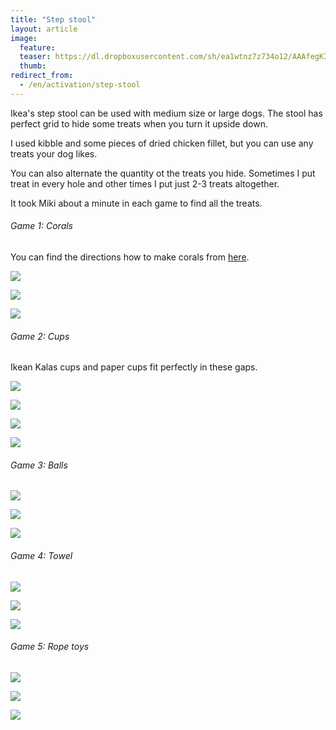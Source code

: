 ```yaml
---
title: "Step stool"
layout: article
image:
  feature:
  teaser: https://dl.dropboxusercontent.com/sh/ea1wtnz7z734o12/AAAfegKIA-UhXZ3U8TPCjaTna/aktivointi/jakkara/DS00940-245px.jpg
  thumb:
redirect_from:
  - /en/activation/step-stool
---
```


Ikea's step stool can be used with medium size or large dogs. The stool has perfect grid to hide some treats when you turn it upside down.

I used kibble and some pieces of dried chicken fillet, but you can use any treats your dog likes.

You can also alternate the quantity ot the treats you hide. Sometimes I put treat in every hole and other times I put just 2-3 treats altogether.

It took Miki about a minute in each game to find all the treats.

###### Game 1: Corals

You can find the directions how to make corals from [here](/en/brain-games/corals/).

[![](https://dl.dropboxusercontent.com/sh/ea1wtnz7z734o12/AADhLYak8fFx2n1cAU-jWe_Sa/aktivointi/jakkara/DS00935-800px.jpg)](https://dl.dropboxusercontent.com/sh/ea1wtnz7z734o12/AAAsjqewDgq07rL9qLkikS92a/aktivointi/jakkara/DS00935.jpg)

[![](https://dl.dropboxusercontent.com/sh/ea1wtnz7z734o12/AACl3cffcbY9A8IVw-_P2ew0a/aktivointi/jakkara/DS00933-800px.jpg)](https://dl.dropboxusercontent.com/sh/ea1wtnz7z734o12/AACa0mkOFI79L_sS6uLTN-TGa/aktivointi/jakkara/DS00933.jpg)

[![](https://dl.dropboxusercontent.com/sh/ea1wtnz7z734o12/AACd6JMolMoiYp09MJ0hFxk7a/aktivointi/jakkara/DS00940-800px.jpg)](https://dl.dropboxusercontent.com/sh/ea1wtnz7z734o12/AADqG5h8ZAL4F8wajQCYSlQma/aktivointi/jakkara/DS00940.jpg)

###### Game 2: Cups

Ikean Kalas cups and paper cups fit perfectly in these gaps.

[![](https://dl.dropboxusercontent.com/sh/ea1wtnz7z734o12/AAD3FmPZltgenQor7v3kXSlca/aktivointi/jakkara/DS01055-800px.jpg)](https://dl.dropboxusercontent.com/sh/ea1wtnz7z734o12/AACTgAl0uLqxv-uBwWpd_xQMa/aktivointi/jakkara/DS01055.jpg)

[![](https://dl.dropboxusercontent.com/sh/ea1wtnz7z734o12/AABheK533ivgKAHnkAK0psfLa/aktivointi/jakkara/DS01057-800px.jpg)](https://dl.dropboxusercontent.com/sh/ea1wtnz7z734o12/AADwJHsl0jVTNzE56NSOJqpqa/aktivointi/jakkara/DS01057.jpg)

[![](https://dl.dropboxusercontent.com/sh/ea1wtnz7z734o12/AAAvKKY9KmvlaQMel_2UTbYna/aktivointi/jakkara/DS01072-800px.jpg)](https://dl.dropboxusercontent.com/sh/ea1wtnz7z734o12/AAAY2Qm0hogkm-DKSJbbqsP-a/aktivointi/jakkara/DS01072.jpg)

[![](https://dl.dropboxusercontent.com/sh/ea1wtnz7z734o12/AADrPEgnursyHwaB50RcVld8a/aktivointi/jakkara/DS01089-800px.jpg)](https://dl.dropboxusercontent.com/sh/ea1wtnz7z734o12/AABzAebTICzsOu2fuaZjovDoa/aktivointi/jakkara/DS01089.jpg)

###### Game 3: Balls

[![](https://dl.dropboxusercontent.com/sh/ea1wtnz7z734o12/AAD_t5XBJ3jp2DG1pi8MjRfVa/aktivointi/jakkara/DS00949-800px.jpg)](https://dl.dropboxusercontent.com/sh/ea1wtnz7z734o12/AABpF_D5emaCNoVUIwjrHyTKa/aktivointi/jakkara/DS00949.jpg)

[![](https://dl.dropboxusercontent.com/sh/ea1wtnz7z734o12/AABgDZfLJf0cQ2Xta1Q4jr4la/aktivointi/jakkara/DS00951-800px.jpg)](https://dl.dropboxusercontent.com/sh/ea1wtnz7z734o12/AABkFmjDc5wivFaat3UxEo-_a/aktivointi/jakkara/DS00951.jpg)

[![](https://dl.dropboxusercontent.com/sh/ea1wtnz7z734o12/AAAv_jZbIvlwROFgApIku4kva/aktivointi/jakkara/DS00967-800px.jpg)](https://dl.dropboxusercontent.com/sh/ea1wtnz7z734o12/AAB2DQZB-JXWrGQc4mPdG69oa/aktivointi/jakkara/DS00967.jpg)

###### Game 4: Towel

[![](https://dl.dropboxusercontent.com/sh/ea1wtnz7z734o12/AADy7eboBzx2H-HauH5P5Xxxa/aktivointi/jakkara/DS00917-800px.jpg)](https://dl.dropboxusercontent.com/sh/ea1wtnz7z734o12/AAB66Whl_8_GWE4s3egyQ-s6a/aktivointi/jakkara/DS00917.jpg)

[![](https://dl.dropboxusercontent.com/sh/ea1wtnz7z734o12/AACkkBLQ9MzpQK8LK9bWg9NCa/aktivointi/jakkara/DS00919-800px.jpg)](https://dl.dropboxusercontent.com/sh/ea1wtnz7z734o12/AAD17V5DD1jnL36WV97PgkqCa/aktivointi/jakkara/DS00919.jpg)

[![](https://dl.dropboxusercontent.com/sh/ea1wtnz7z734o12/AAAUYsJYVmL0CGR_e3SWUuTEa/aktivointi/jakkara/DS00926-800px.jpg)](https://dl.dropboxusercontent.com/sh/ea1wtnz7z734o12/AAAYfQtUT0VRrkb4GFSZWo2ea/aktivointi/jakkara/DS00926.jpg)

###### Game 5: Rope toys

[![](https://dl.dropboxusercontent.com/sh/ea1wtnz7z734o12/AAA7unUYQyY4mcvDQoheINWoa/aktivointi/jakkara/DS00973-800px.jpg)](https://dl.dropboxusercontent.com/sh/ea1wtnz7z734o12/AACPkrlhSZgxPwOEhXlTnOCia/aktivointi/jakkara/DS00973.jpg)

[![](https://dl.dropboxusercontent.com/sh/ea1wtnz7z734o12/AADLh39dkvvNEK-qwMZyNSTla/aktivointi/jakkara/DS00985-800px.jpg)](https://dl.dropboxusercontent.com/sh/ea1wtnz7z734o12/AABOtsbqWRdUs68gDHP6Nfh1a/aktivointi/jakkara/DS00985.jpg)

[![](https://dl.dropboxusercontent.com/sh/ea1wtnz7z734o12/AAB_ZXTjo1UoCxWopo_VB1kFa/aktivointi/jakkara/DS00994-800px.jpg)](https://dl.dropboxusercontent.com/sh/ea1wtnz7z734o12/AAAGZWE7jAhW4JNMCix8Fy4ha/aktivointi/jakkara/DS00994.jpg)
